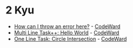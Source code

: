 # 2 Kyu
* [How can I throw an error here?](/codewars/solutions/javascript/2%20kyu/How%20can%20I%20throw%20an%20error%20here) - [CodeWard](https://www.codewars.com/kata/5970f479e75b6c00ce000043)
* [Multi Line Task++: Hello World](/codewars/solutions/javascript/2%20kyu/Multi%20Line%20Task%20Hello%20World) - [CodeWard](https://www.codewars.com/kata/5935558a32fb828aad001213)
* [One Line Task: Circle Intersection](/codewars/solutions/javascript/2%20kyu/One%20Line%20Task%20Circle%20Intersection) - [CodeWard](https://www.codewars.com/kata/5908242330e4f567e90000a3)